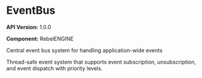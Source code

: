 # EventBus

**API Version:** 1.0.0

**Component:** RebelENGINE

Central event bus system for handling application-wide events

Thread-safe event system that supports event subscription, unsubscription,
and event dispatch with priority levels.

